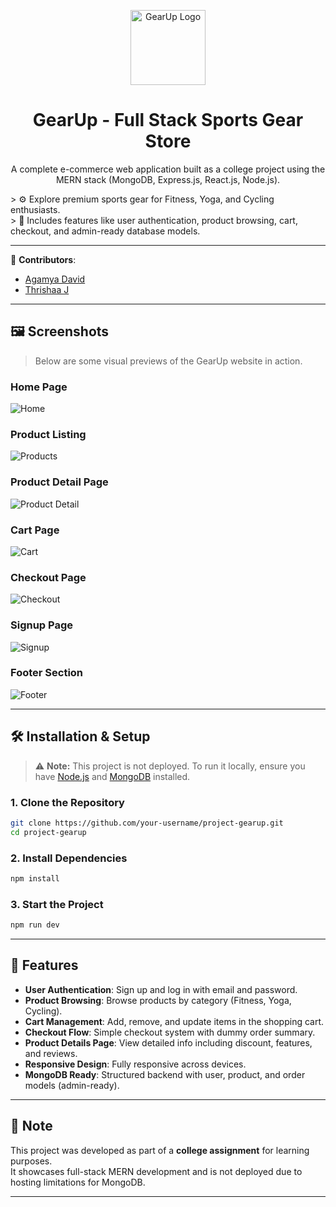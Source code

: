 <p align="center">
  <img src="./screenshots/running-white.png" alt="GearUp Logo" width="120" />
</p>

<h1 align="center">GearUp - Full Stack Sports Gear Store</h1>

<p align="center">
  A complete e-commerce web application built as a college project using the MERN stack (MongoDB, Express.js, React.js, Node.js).
</p>

<p>
  > ⚙️ Explore premium sports gear for Fitness, Yoga, and Cycling enthusiasts. <br/>
  > 🛒 Includes features like user authentication, product browsing, cart, checkout, and admin-ready database models.
</p>

---


👥 **Contributors**:  
- [Agamya David](https://github.com/agamyaaa14)  
- [Thrishaa J](https://github.com/Thrishaa29)  

---

## 🖼️ Screenshots

> Below are some visual previews of the GearUp website in action.

###  Home Page
![Home](./screenshots/home.png)

###  Product Listing
![Products](./screenshots/products.png)

###  Product Detail Page
![Product Detail](./screenshots/product-detail.png)

###  Cart Page
![Cart](./screenshots/cart.png)

###  Checkout Page
![Checkout](./screenshots/checkout.png)

###  Signup Page
![Signup](./screenshots/signup.png)

###  Footer Section
![Footer](./screenshots/footer.png)

---

## 🛠️ Installation & Setup

> ⚠️ **Note:** This project is not deployed. To run it locally, ensure you have [Node.js](https://nodejs.org/) and [MongoDB](https://www.mongodb.com/) installed.

### 1. Clone the Repository
```bash
git clone https://github.com/your-username/project-gearup.git
cd project-gearup
```

### 2. Install Dependencies
```bash
npm install
```

### 3. Start the Project
```bash
npm run dev
```

---
## 🚀 Features

-  **User Authentication**: Sign up and log in with email and password.
-  **Product Browsing**: Browse products by category (Fitness, Yoga, Cycling).
-  **Cart Management**: Add, remove, and update items in the shopping cart.
-  **Checkout Flow**: Simple checkout system with dummy order summary.
-  **Product Details Page**: View detailed info including discount, features, and reviews.
-  **Responsive Design**: Fully responsive across devices.
-  **MongoDB Ready**: Structured backend with user, product, and order models (admin-ready).

---

## 📌 Note

This project was developed as part of a **college assignment** for learning purposes.  
It showcases full-stack MERN development and is not deployed due to hosting limitations for MongoDB.

---

